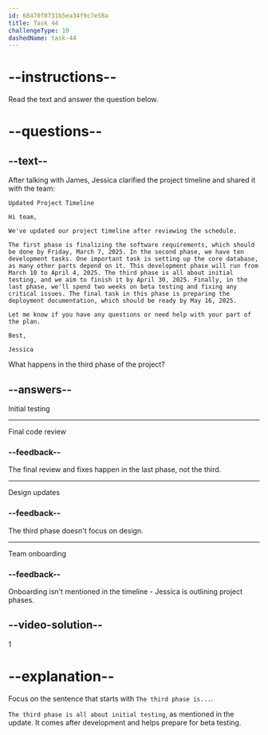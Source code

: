 ```yaml
---
id: 68470f0731b5ea34f9c7e58a
title: Task 44
challengeType: 19
dashedName: task-44
---
```


<!-- READING -->

# --instructions--

Read the text and answer the question below.

# --questions--

## --text--

After talking with James, Jessica clarified the project timeline and shared it with the team:

`Updated Project Timeline`

`Hi team,`

`We've updated our project timeline after reviewing the schedule.`

`The first phase is finalizing the software requirements, which should be done by Friday, March 7, 2025. In the second phase, we have ten development tasks. One important task is setting up the core database, as many other parts depend on it. This development phase will run from March 10 to April 4, 2025. The third phase is all about initial testing, and we aim to finish it by April 30, 2025. Finally, in the last phase, we'll spend two weeks on beta testing and fixing any critical issues. The final task in this phase is preparing the deployment documentation, which should be ready by May 16, 2025.`

`Let me know if you have any questions or need help with your part of the plan.`

`Best,`

`Jessica`

What happens in the third phase of the project?

## --answers--

Initial testing

---

Final code review

### --feedback--

The final review and fixes happen in the last phase, not the third.

---

Design updates

### --feedback--

The third phase doesn't focus on design.

---

Team onboarding

### --feedback--

Onboarding isn't mentioned in the timeline - Jessica is outlining project phases.

## --video-solution--

1

# --explanation--

Focus on the sentence that starts with `The third phase is...`.

`The third phase is all about initial testing`, as mentioned in the update. It comes after development and helps prepare for beta testing.
